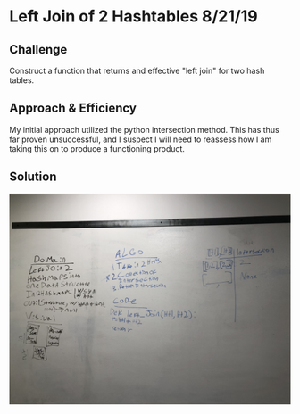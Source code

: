 # Left Join of 2 Hashtables 8/21/19


## Challenge

Construct a function that returns and effective "left join" for two hash tables.

## Approach & Efficiency

My initial approach utilized the python intersection method. This has thus far proven unsuccessful, and I suspect I will need to reassess how I am taking this on to produce a functioning product. 

## Solution

![left Join](../../assets/left_join.jpeg)
